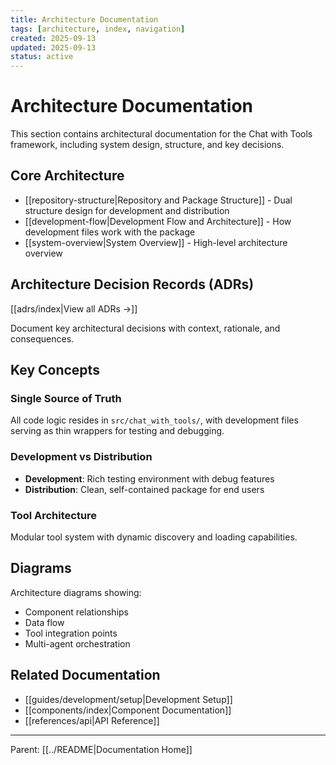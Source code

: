 ```yaml
---
title: Architecture Documentation
tags: [architecture, index, navigation]
created: 2025-09-13
updated: 2025-09-13
status: active
---
```


# Architecture Documentation

This section contains architectural documentation for the Chat with Tools framework, including system design, structure, and key decisions.

## Core Architecture

- [[repository-structure|Repository and Package Structure]] - Dual structure design for development and distribution
- [[development-flow|Development Flow and Architecture]] - How development files work with the package
- [[system-overview|System Overview]] - High-level architecture overview

## Architecture Decision Records (ADRs)

[[adrs/index|View all ADRs →]]

Document key architectural decisions with context, rationale, and consequences.

## Key Concepts

### Single Source of Truth
All code logic resides in `src/chat_with_tools/`, with development files serving as thin wrappers for testing and debugging.

### Development vs Distribution
- **Development**: Rich testing environment with debug features
- **Distribution**: Clean, self-contained package for end users

### Tool Architecture
Modular tool system with dynamic discovery and loading capabilities.

## Diagrams

Architecture diagrams showing:
- Component relationships
- Data flow
- Tool integration points
- Multi-agent orchestration

## Related Documentation

- [[guides/development/setup|Development Setup]]
- [[components/index|Component Documentation]]
- [[references/api|API Reference]]

---

Parent: [[../README|Documentation Home]]
